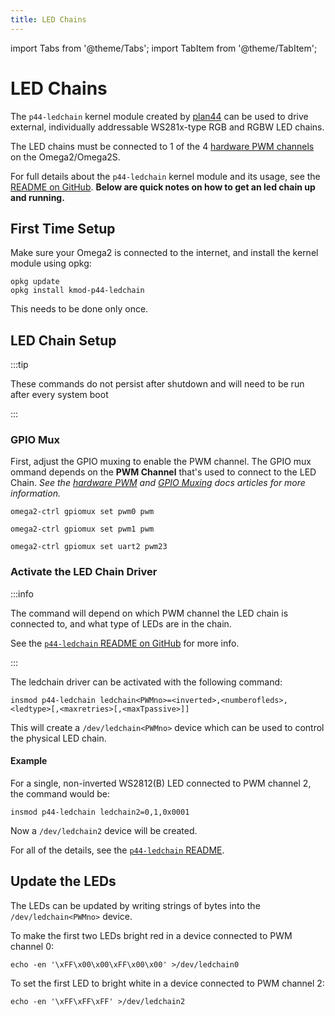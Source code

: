 ```yaml
---
title: LED Chains
---
```


import Tabs from '@theme/Tabs';
import TabItem from '@theme/TabItem';

# LED Chains

The `p44-ledchain` kernel module created by [plan44](https://github.com/plan44) can be used to drive external, individually addressable WS281x-type RGB and RGBW LED chains.

The LED chains must be connected to 1 of the 4 [hardware PWM channels](/hardware-interfaces/pwm) on the Omega2/Omega2S. 

For full details about the `p44-ledchain` kernel module and its usage, see the [README on GitHub](https://github.com/plan44/plan44-feed/tree/master/p44-ledchain#p44-ledchain-for-mt7688). **Below are quick notes on how to get an led chain up and running.**

## First Time Setup

Make sure your Omega2 is connected to the internet, and install the kernel module using opkg:

```
opkg update
opkg install kmod-p44-ledchain
```

This needs to be done only once.

## LED Chain Setup

:::tip

These commands do not persist after shutdown and will need to be run after every system boot

:::

### GPIO Mux

First, adjust the GPIO muxing to enable the PWM channel. The GPIO mux ommand depends on the **PWM Channel** that's used to connect to the LED Chain. *See the [hardware PWM](/hardware-interfaces/pwm) and [GPIO Muxing](/hardware-interfaces/pin-multiplexing) docs articles for more information.*

<Tabs>
  <TabItem value="pwm0" label="PWM Channel 0" default>

```
omega2-ctrl gpiomux set pwm0 pwm
```

  </TabItem>
  <TabItem value="pwm1" label="PWM Channel 1" default>

```
omega2-ctrl gpiomux set pwm1 pwm
```

  </TabItem>
  <TabItem value="pwm23" label="PWM Channels 2 or 3" default>

```
omega2-ctrl gpiomux set uart2 pwm23
```

  </TabItem>
</Tabs>

### Activate the LED Chain Driver

:::info

The command will depend on which PWM channel the LED chain is connected to, and what type of LEDs are in the chain. 

See the [`p44-ledchain` README on GitHub](https://github.com/plan44/plan44-feed/tree/master/p44-ledchain#p44-ledchain-for-mt7688) for more info.

:::

The ledchain driver can be activated with the following command:

```
insmod p44-ledchain ledchain<PWMno>=<inverted>,<numberofleds>,<ledtype>[,<maxretries>[,<maxTpassive>]]
```

This will create a `/dev/ledchain<PWMno>` device which can be used to control the physical LED chain.

#### Example
For a single, non-inverted WS2812(B) LED connected to PWM channel 2, the command would be:

```
insmod p44-ledchain ledchain2=0,1,0x0001
```

Now a `/dev/ledchain2` device will be created. 

For all of the details, see the [`p44-ledchain` README](https://github.com/plan44/plan44-feed/tree/master/p44-ledchain#using-p44-ledchain).

## Update the LEDs

The LEDs can be updated by writing strings of bytes into the `/dev/ledchain<PWMno>` device.

To make the first two LEDs bright red in a device connected to PWM channel 0:

```
echo -en '\xFF\x00\x00\xFF\x00\x00' >/dev/ledchain0
```

To set the first LED to bright white in a device connected to PWM channel 2:

```
echo -en '\xFF\xFF\xFF' >/dev/ledchain2
```